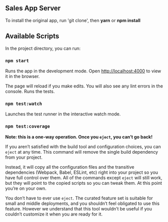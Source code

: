 ## Sales App Server


To install the original app, run 'git clone', then 
**yarn** or **npm install**


## Available Scripts

In the project directory, you can run:

### `npm start`

Runs the app in the development mode.
Open [http://localhost:4000](http://localhost:4000) to view it in the browser.

The page will reload if you make edits.
You will also see any lint errors in the console.
Runs the tests. 

### `npm test:watch`

Launches the test runner in the interactive watch mode.

### `npm test:coverage`


**Note: this is a one-way operation. Once you `eject`, you can’t go back!**

If you aren’t satisfied with the build tool and configuration choices, you can `eject` at any time. This command will remove the single build dependency from your project.

Instead, it will copy all the configuration files and the transitive dependencies (Webpack, Babel, ESLint, etc) right into your project so you have full control over them. All of the commands except `eject` will still work, but they will point to the copied scripts so you can tweak them. At this point you’re on your own.

You don’t have to ever use `eject`. The curated feature set is suitable for small and middle deployments, and you shouldn’t feel obligated to use this feature. However we understand that this tool wouldn’t be useful if you couldn’t customize it when you are ready for it.


